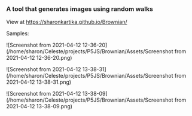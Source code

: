 ### A tool that generates images using random walks

View at https://sharonkartika.github.io/Brownian/

Samples:

![Screenshot from 2021-04-12 12-36-20](/home/sharon/Celeste/projects/P5JS/Brownian/Assets/Screenshot from 2021-04-12 12-36-20.png)



![Screenshot from 2021-04-12 13-38-31](/home/sharon/Celeste/projects/P5JS/Brownian/Assets/Screenshot from 2021-04-12 13-38-31.png)



![Screenshot from 2021-04-12 13-38-09](/home/sharon/Celeste/projects/P5JS/Brownian/Assets/Screenshot from 2021-04-12 13-38-09.png)